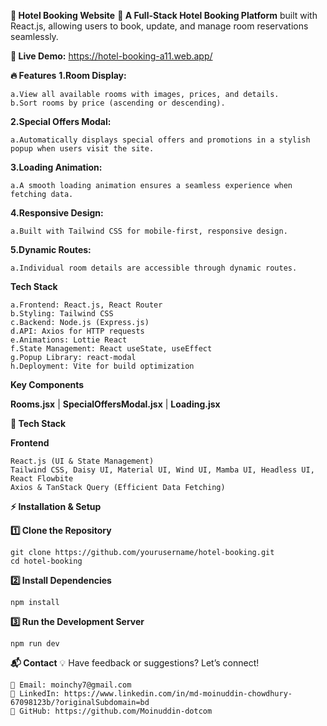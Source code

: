 
**🏨 Hotel Booking Website**
**🚀 A Full-Stack Hotel Booking Platform** built with React.js, allowing users to book, update, and manage room reservations seamlessly.

**🌟 Live Demo:** https://hotel-booking-a11.web.app/



**🔥 Features**
**1.Room Display:**

    a.View all available rooms with images, prices, and details.
    b.Sort rooms by price (ascending or descending).
**2.Special Offers Modal:**

    a.Automatically displays special offers and promotions in a stylish popup when users visit the site.
**3.Loading Animation:**

    a.A smooth loading animation ensures a seamless experience when fetching data.
**4.Responsive Design:**

    a.Built with Tailwind CSS for mobile-first, responsive design.
**5.Dynamic Routes:**

    a.Individual room details are accessible through dynamic routes.

**Tech Stack**

    a.Frontend: React.js, React Router
    b.Styling: Tailwind CSS
    c.Backend: Node.js (Express.js)
    d.API: Axios for HTTP requests
    e.Animations: Lottie React
    f.State Management: React useState, useEffect
    g.Popup Library: react-modal
    h.Deployment: Vite for build optimization

**Key Components**

**Rooms.jsx** |
**SpecialOffersModal.jsx** |
**Loading.jsx**


**🚀 Tech Stack**

**Frontend**

    React.js (UI & State Management)
    Tailwind CSS, Daisy UI, Material UI, Wind UI, Mamba UI, Headless UI, React Flowbite
    Axios & TanStack Query (Efficient Data Fetching)


**⚡ Installation & Setup**

**1️⃣ Clone the Repository**

    git clone https://github.com/yourusername/hotel-booking.git
    cd hotel-booking

**2️⃣ Install Dependencies**

    npm install

**3️⃣ Run the Development Server**

    npm run dev



**📬 Contact**
💡 Have feedback or suggestions? Let’s connect!

    📧 Email: moinchy7@gmail.com
    🔗 LinkedIn: https://www.linkedin.com/in/md-moinuddin-chowdhury-67098123b/?originalSubdomain=bd
    🔗 GitHub: https://github.com/Moinuddin-dotcom